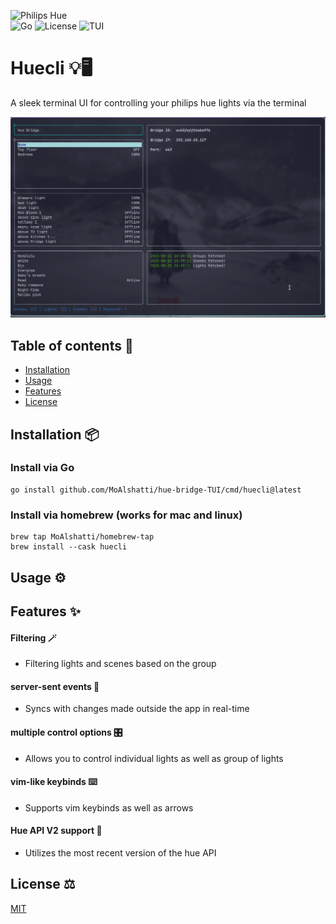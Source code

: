 ![Philips Hue](https://a11ybadges.com/badge?logo=philipshue)  
![Go](https://img.shields.io/badge/Go-00ADD8?style=for-the-badge&logo=go&logoColor=white)
![License](https://img.shields.io/badge/MIT-green?style=for-the-badge)
![TUI](https://img.shields.io/badge/UI-TUI-blueviolet?style=for-the-badge)

# Huecli 💡🖥️
A sleek terminal UI for controlling your philips hue lights via the terminal

![DEMO](img/tuidemo.gif)

## Table of contents 🧭
- [Installation](#installation) 
- [Usage](#usage)
- [Features](#features)
- [License](#license)

<h2 id="installation">Installation 📦</h2>
<h3>Install via Go</h3>

  ```
  go install github.com/MoAlshatti/hue-bridge-TUI/cmd/huecli@latest
```
<h3>Install via homebrew (works for mac and linux)</h3>

  ```
  brew tap MoAlshatti/homebrew-tap
  brew install --cask huecli
```

<h2 id="usage">Usage ⚙️</h2>

<h2 id="features">Features ✨</h2>

#### Filtering 🪄
 * Filtering lights and scenes based on the group 
#### server-sent events 📡
 * Syncs with changes made outside the app in real-time
#### multiple control options 🎛️
 * Allows you to control individual lights as well as group of lights
#### vim-like keybinds ⌨️
 * Supports vim keybinds as well as arrows
#### Hue API V2 support 🔗
 * Utilizes the most recent version of the hue API


<h2 id="license">License ⚖️</h2>

[MIT](https://choosealicense.com/licenses/mit/)


